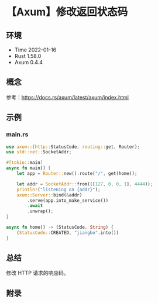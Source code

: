 # 【Axum】修改返回状态码

## 环境

- Time 2022-01-16
- Rust 1.58.0
- Axum 0.4.4

## 概念

参考：<https://docs.rs/axum/latest/axum/index.html>  

## 示例

### main.rs

```rust
use axum::{http::StatusCode, routing::get, Router};
use std::net::SocketAddr;

#[tokio::main]
async fn main() {
    let app = Router::new().route("/", get(home));

    let addr = SocketAddr::from(([127, 0, 0, 1], 4444));
    println!("listening on {addr}");
    axum::Server::bind(&addr)
        .serve(app.into_make_service())
        .await
        .unwrap();
}

async fn home() -> (StatusCode, String) {
    (StatusCode::CREATED, "jiangbo".into())
}
```

## 总结

修改 HTTP 请求的响应码。

## 附录
